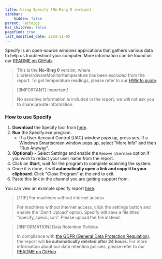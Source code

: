```yaml
---
title: Using Specify (No-Ring 0 version)
sidebar:
    hidden: false
parent: Factoids
has_children: false
pagefind: true
last_modified_date: 2024-11-05
---
```


Specify is an open-source windows applications that gathers various data to help us troubleshoot your computer. More information can be found on our [README on GitHub](https://github.com/Spec-ify/specify/blob/main/README.md).

> This is the **No-Ring 0** version, where LibreHardwareMonitor/temperature has been excluded from the report. To get temperature readings, please refer to our [HWinfo guide](/guides/hwinfo).

> [!IMPORTANT] Important!
>
> No sensitive information is included in the report, we will not ask you to share private information.

### How to use Specify

1. **Download** the Specify tool from [here](https://github.com/Spec-ify/specify/releases/latest/download/Specify_noring0.exe).
2. **Run** the Specify.exe program.
    - If a User Account Control (UAC) window pops up, press yes. If a Windows Smartscreen window pops up, select "More Info" and then "Run Anyway".
3. **(Optional)** - Select Settings and enable the `Remove Username` option if you wish to redact your user name from the report.
4. Click on **Start**, wait for the program to complete scanning the system.
5. Once it is done, it will **automatically open a link and copy it to your clipboard**. Click "Close Program" at the end to exit.
6. Paste this link in the channel you are getting support from.

You can vew an example specify report [here](https://spec-ify.com/profile/demo-noring0).

> [!TIP] For machines without internet access
>
> For machines without internet access, click the settings button and enable the 'Don't Upload' option. Specify will save a file titled "specify_specs.json". Please upload the file instead.

> [!INFORMATION] Data Retention Policies
>
> In compliance with [the GDPR (General Data Protection Regulation)](https://gdpr-info.eu/), the report will **be automatically deleted after 24 hours**. For more information about our data retention policies, please refer to our [README on GitHub](https://github.com/Spec-ify/specify/blob/main/README.md).